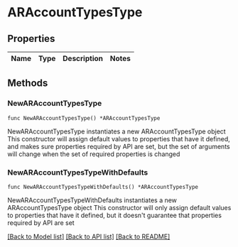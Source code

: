 # ARAccountTypesType

## Properties

Name | Type | Description | Notes
------------ | ------------- | ------------- | -------------

## Methods

### NewARAccountTypesType

`func NewARAccountTypesType() *ARAccountTypesType`

NewARAccountTypesType instantiates a new ARAccountTypesType object
This constructor will assign default values to properties that have it defined,
and makes sure properties required by API are set, but the set of arguments
will change when the set of required properties is changed

### NewARAccountTypesTypeWithDefaults

`func NewARAccountTypesTypeWithDefaults() *ARAccountTypesType`

NewARAccountTypesTypeWithDefaults instantiates a new ARAccountTypesType object
This constructor will only assign default values to properties that have it defined,
but it doesn't guarantee that properties required by API are set


[[Back to Model list]](../README.md#documentation-for-models) [[Back to API list]](../README.md#documentation-for-api-endpoints) [[Back to README]](../README.md)



